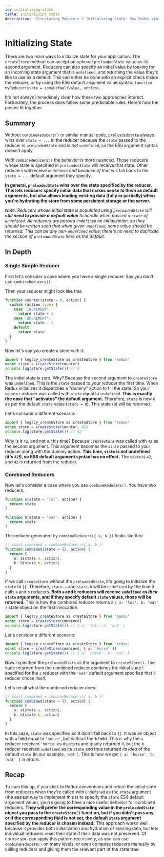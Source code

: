 ```yaml
---
id: initializing-state
title: Initializing State
description: 'Structuring Reducers > Initializing State: How Redux state is initialized'
---
```


# Initializing State

There are two main ways to initialize state for your application. The `createStore` method can accept an optional `preloadedState` value as its second argument. Reducers can also specify an initial value by looking for an incoming state argument that is `undefined`, and returning the value they'd like to use as a default. This can either be done with an explicit check inside the reducer, or by using the ES6 default argument value syntax: `function myReducer(state = someDefaultValue, action)`.

It's not always immediately clear how these two approaches interact. Fortunately, the process does follow some predictable rules. Here's how the pieces fit together.

## Summary

Without `combineReducers()` or similar manual code, `preloadedState` always wins over `state = ...` in the reducer because the `state` passed to the reducer _is_ `preloadedState` and _is not_ `undefined`, so the ES6 argument syntax doesn't apply.

With `combineReducers()` the behavior is more nuanced. Those reducers whose state is specified in `preloadedState` will receive that state. Other reducers will receive `undefined` _and because of that_ will fall back to the `state = ...` default argument they specify.

**In general, `preloadedState` wins over the state specified by the reducer. This lets reducers specify initial data that makes sense _to them_ as default arguments, but also allows loading existing data (fully or partially) when you're hydrating the store from some persistent storage or the server.**

_Note: Reducers whose initial state is populated using `preloadedState` will **still need to provide a default value** to handle when passed a `state` of `undefined`. All reducers are passed `undefined` on initialization, so they should be written such that when given `undefined`, some value should be returned. This can be any non-`undefined` value; there's no need to duplicate the section of `preloadedState` here as the default._

## In Depth

### Single Simple Reducer

First let's consider a case where you have a single reducer. Say you don't use `combineReducers()`.

Then your reducer might look like this:

```js
function counter(state = 0, action) {
  switch (action.type) {
    case 'INCREMENT':
      return state + 1
    case 'DECREMENT':
      return state - 1
    default:
      return state
  }
}
```

Now let's say you create a store with it.

```js
import { legacy_createStore as createStore } from 'redux'
const store = createStore(counter)
console.log(store.getState()) // 0
```

The initial state is zero. Why? Because the second argument to `createStore` was `undefined`. This is the `state` passed to your reducer the first time. When Redux initializes it dispatches a "dummy" action to fill the state. So your `counter` reducer was called with `state` equal to `undefined`. **This is exactly the case that "activates" the default argument.** Therefore, `state` is now `0` as per the default `state` value (`state = 0`). This state (`0`) will be returned.

Let's consider a different scenario:

```js
import { legacy_createStore as createStore } from 'redux'
const store = createStore(counter, 42)
console.log(store.getState()) // 42
```

Why is it `42`, and not `0`, this time? Because `createStore` was called with `42` as the second argument. This argument becomes the `state` passed to your reducer along with the dummy action. **This time, `state` is not undefined (it's `42`!), so ES6 default argument syntax has no effect.** The `state` is `42`, and `42` is returned from the reducer.

### Combined Reducers

Now let's consider a case where you use `combineReducers()`.
You have two reducers:

```js
function a(state = 'lol', action) {
  return state
}

function b(state = 'wat', action) {
  return state
}
```

The reducer generated by `combineReducers({ a, b })` looks like this:

```js
// const combined = combineReducers({ a, b })
function combined(state = {}, action) {
  return {
    a: a(state.a, action),
    b: b(state.b, action)
  }
}
```

If we call `createStore` without the `preloadedState`, it's going to initialize the `state` to `{}`. Therefore, `state.a` and `state.b` will be `undefined` by the time it calls `a` and `b` reducers. **Both `a` and `b` reducers will receive `undefined` as _their_ `state` arguments, and if they specify default `state` values, those will be returned.** This is how the combined reducer returns a `{ a: 'lol', b: 'wat' }` state object on the first invocation.

```js
import { legacy_createStore as createStore } from 'redux'
const store = createStore(combined)
console.log(store.getState()) // { a: 'lol', b: 'wat' }
```

Let's consider a different scenario:

```js
import { legacy_createStore as createStore } from 'redux'
const store = createStore(combined, { a: 'horse' })
console.log(store.getState()) // { a: 'horse', b: 'wat' }
```

Now I specified the `preloadedState` as the argument to `createStore()`. The state returned from the combined reducer _combines_ the initial state I specified for the `a` reducer with the `'wat'` default argument specified that `b` reducer chose itself.

Let's recall what the combined reducer does:

```js
// const combined = combineReducers({ a, b })
function combined(state = {}, action) {
  return {
    a: a(state.a, action),
    b: b(state.b, action)
  }
}
```

In this case, `state` was specified so it didn't fall back to `{}`. It was an object with `a` field equal to `'horse'`, but without the `b` field. This is why the `a` reducer received `'horse'` as its `state` and gladly returned it, but the `b` reducer received `undefined` as its `state` and thus returned _its idea_ of the default `state` (in our example, `'wat'`). This is how we get `{ a: 'horse', b: 'wat' }` in return.

## Recap

To sum this up, if you stick to Redux conventions and return the initial state from reducers when they're called with `undefined` as the `state` argument (the easiest way to implement this is to specify the `state` ES6 default argument value), you're going to have a nice useful behavior for combined reducers. **They will prefer the corresponding value in the `preloadedState` object you pass to the `createStore()` function, but if you didn't pass any, or if the corresponding field is not set, the default `state` argument specified by the reducer is chosen instead.** This approach works well because it provides both initialization and hydration of existing data, but lets individual reducers reset their state if their data was not preserved. Of course you can apply this pattern recursively, as you can use `combineReducers()` on many levels, or even compose reducers manually by calling reducers and giving them the relevant part of the state tree.
